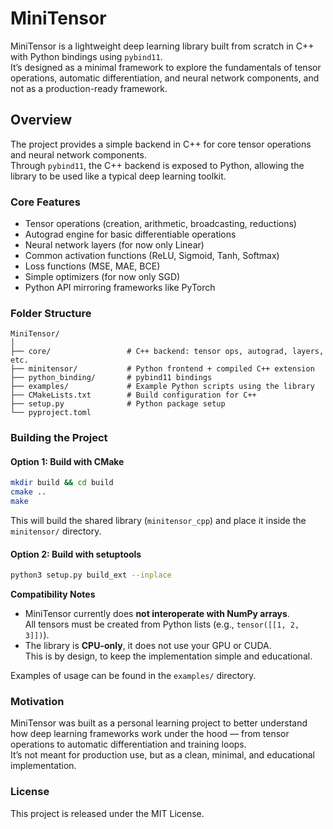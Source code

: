 # MiniTensor

MiniTensor is a lightweight deep learning library built from scratch in C++ with Python bindings using `pybind11`.  
It’s designed as a minimal framework to explore the fundamentals of tensor operations, automatic differentiation, and neural network components, and not as a production-ready framework.

## Overview

The project provides a simple backend in C++ for core tensor operations and neural network components.  
Through `pybind11`, the C++ backend is exposed to Python, allowing the library to be used like a typical deep learning toolkit.

### Core Features

- Tensor operations (creation, arithmetic, broadcasting, reductions)
- Autograd engine for basic differentiable operations
- Neural network layers (for now only Linear)
- Common activation functions (ReLU, Sigmoid, Tanh, Softmax)
- Loss functions (MSE, MAE, BCE)
- Simple optimizers (for now only SGD)
- Python API mirroring frameworks like PyTorch

### Folder Structure

```
MiniTensor/
│
├── core/                 # C++ backend: tensor ops, autograd, layers, etc.
├── minitensor/           # Python frontend + compiled C++ extension
├── python_binding/       # pybind11 bindings
├── examples/             # Example Python scripts using the library
├── CMakeLists.txt        # Build configuration for C++
├── setup.py              # Python package setup
└── pyproject.toml
```

### Building the Project

#### Option 1: Build with CMake

```bash
mkdir build && cd build
cmake ..
make
```

This will build the shared library (`minitensor_cpp`) and place it inside the `minitensor/` directory.

#### Option 2: Build with setuptools

```bash
python3 setup.py build_ext --inplace
```

**Compatibility Notes**  
- MiniTensor currently does **not interoperate with NumPy arrays**.  
  All tensors must be created from Python lists (e.g., `tensor([[1, 2, 3]])`).  
- The library is **CPU-only**, it does not use your GPU or CUDA.  
  This is by design, to keep the implementation simple and educational.

Examples of usage can be found in the `examples/` directory.

### Motivation

MiniTensor was built as a personal learning project to better understand how deep learning frameworks work under the hood — from tensor operations to automatic differentiation and training loops.  
It’s not meant for production use, but as a clean, minimal, and educational implementation.

### License

This project is released under the MIT License.